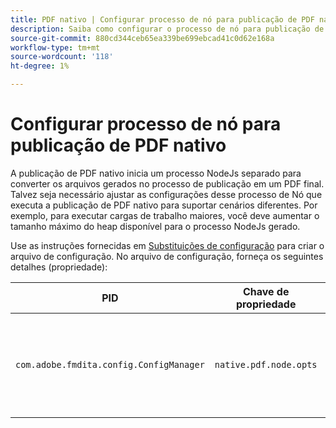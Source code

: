 ```yaml
---
title: PDF nativo | Configurar processo de nó para publicação de PDF nativo
description: Saiba como configurar o processo de nó para publicação de PDF nativo
source-git-commit: 880cd344ceb65ea339be699ebcad41c0d62e168a
workflow-type: tm+mt
source-wordcount: '118'
ht-degree: 1%

---
```


# Configurar processo de nó para publicação de PDF nativo

A publicação de PDF nativo inicia um processo NodeJs separado para converter os arquivos gerados no processo de publicação em um PDF final. Talvez seja necessário ajustar as configurações desse processo de Nó que executa a publicação de PDF nativo para suportar cenários diferentes. Por exemplo, para executar cargas de trabalho maiores, você deve aumentar o tamanho máximo do heap disponível para o processo NodeJs gerado.

Use as instruções fornecidas em [Substituições de configuração](../cs-install-guide/download-install-additional-config-override.md) para criar o arquivo de configuração. No arquivo de configuração, forneça os seguintes detalhes (propriedade):

| PID | Chave de propriedade | Valor da propriedade |
|---|---|---|
| `com.adobe.fmdita.config.ConfigManager` | `native.pdf.node.opts` | Valor da string para definir qualquer padrão `NODE_OPTIONS`.<BR> Valor padrão: &quot;&quot; |
